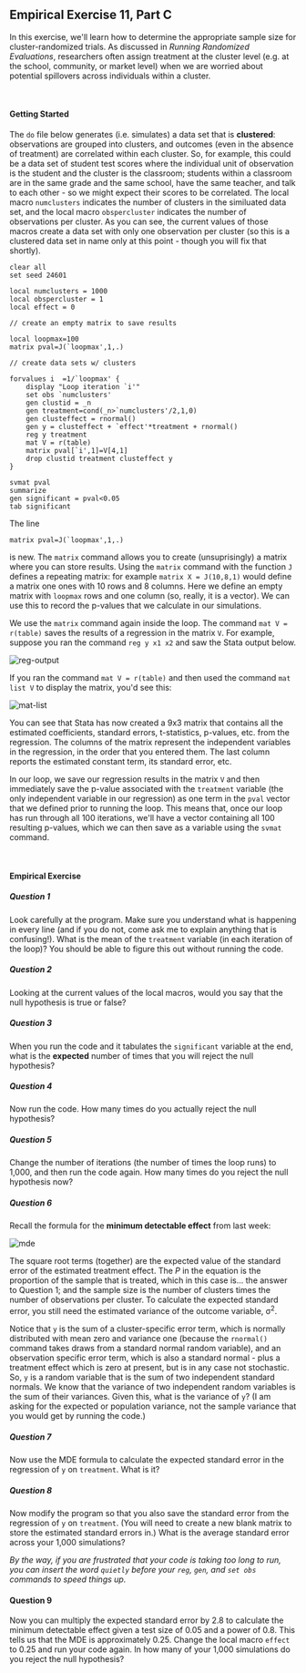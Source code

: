 ## Empirical Exercise 11, Part C

In this exercise, we'll learn how to determine the appropriate sample size for cluster-randomized 
trials.  As discussed in _Running Randomized Evaluations_, researchers often assign treatment 
at the cluster level (e.g. at the school, community, or market level) when we are worried about 
potential spillovers across individuals within a cluster.

<br>

#### Getting Started

The `do` file below generates (i.e. simulates) a data set that is **clustered**:  observations 
are grouped into clusters, and outcomes (even in the absence of treatment) are correlated 
within each cluster.  So, for example, this could be a data set of student test scores where 
the individual unit of observation is the student and the cluster is the classroom; students 
within a classroom are in the same grade and the same school, have the same teacher, and talk to each other - so 
we might expect their scores to be correlated.  The local macro `numclusters` indicates the number of 
clusters in the similuated data set, and the local macro `obspercluster` indicates the number 
of observations per cluster.  As you can see, the current values of those macros create a data set 
with only one observation per cluster (so this is a clustered data set in name only at this point - though 
you will fix that shortly).  

```
clear all
set seed 24601

local numclusters = 1000
local obspercluster = 1
local effect = 0

// create an empty matrix to save results

local loopmax=100
matrix pval=J(`loopmax',1,.)

// create data sets w/ clusters

forvalues i  =1/`loopmax' {
    display "Loop iteration `i'"
	set obs `numclusters'
	gen clustid = _n
	gen treatment=cond(_n>`numclusters'/2,1,0)
	gen clusteffect = rnormal()
	gen y = clusteffect + `effect'*treatment + rnormal()
	reg y treatment
	mat V = r(table)
	matrix pval[`i',1]=V[4,1]
	drop clustid treatment clusteffect y
}

svmat pval
summarize
gen significant = pval<0.05
tab significant
```

The line 
```
matrix pval=J(`loopmax',1,.)
```
is new.  The `matrix` command allows you to create (unsuprisingly) a matrix 
where you can store results.  Using the `matrix` command with the function `J` 
defines a repeating matrix:  for example `matrix X = J(10,8,1)` would define a 
matrix one ones with 10 rows and 8 columns.  Here we define an empty matrix with 
`loopmax` rows and one column (so, really, it is a vector).  We can use this to 
record the p-values that we calculate in our simulations.  

We use the `matrix` command again inside the loop.  The command `mat V = r(table)` 
saves the results of a regression in the matrix `V`.  For example, suppose you ran the command 
`reg y x1 x2` and saw the Stata output below.  

![reg-output](https://pjakiela.github.io/ECON379/exercises/E11-power/reg-output.png)

If you ran the command `mat V = r(table)` and then used the command `mat list V` 
to display the matrix, you'd see this:  

![mat-list](https://pjakiela.github.io/ECON379/exercises/E11-power/mat-list.png)

You can see that Stata has now created a 9x3 matrix that contains all the estimated 
coefficients, standard errors, t-statistics, p-values, etc. from the regression.  The 
columns of the matrix represent the independent variables in the regression, in the 
order that you entered them.  The last column reports the estimated constant term, its 
standard error, etc.  

In our loop, we save our regression results in the matrix `V` and then immediately 
save the p-value associated with the `treatment` variable (the only independent variable 
in our regression) as one term in the `pval` vector that we defined prior to running the loop.  This 
means that, once our loop has run through all 100 iterations, we'll have a vector containing 
all 100 resulting p-values, which we can then save as a variable using the `svmat` command.  

<br>

#### Empirical Exercise

##### Question 1

Look carefully at the program.  Make sure you understand what is happening in every line 
(and if you do not, come ask me to explain anything that is confusing!).  What is the 
mean of the `treatment` variable (in each iteration of the loop)?  You should be able 
to figure this out without running the code.

##### Question 2

Looking at the current values of the local macros, would you say that the null hypothesis is 
true or false?

##### Question 3

When you run the code and it tabulates the `significant` variable at the end, 
what is the **expected** number of times that you will reject the null hypothesis?  

##### Question 4

Now run the code.  How many times do you actually reject the null hypothesis?

##### Question 5

Change the number of iterations (the number of times the loop runs) to 1,000, 
and then run the code again.  How many times do you reject the null hypothesis now?

##### Question 6

Recall the formula for the **minimum detectable effect** from last week:

![mde](https://pjakiela.github.io/ECON379/exercises/E11-power/MDE-eq1.png) 

The square root terms (together) are the expected value of the standard error 
of the estimated treatment effect.  The _P_ in the equation is the proportion of the sample that is treated, 
which in this case is... the answer to Question 1; and the sample size is the number of clusters times 
the number of observations per cluster.  To calculate the expected standard error, you still need 
the estimated variance of the outcome variable, &sigma;<sup>2</sup>.  

Notice that `y` is the sum of a cluster-specific error term, which is normally distributed with mean 
zero and variance one (because the `rnormal()` command takes draws from a standard normal random variable), 
and an observation specific error term, which is also a standard normal - plus a treatment effect which 
is zero at present, but is in any case not stochastic.  So, `y` is a random variable that is the sum of 
two independent standard normals.  We know that the variance of two independent random variables is the 
sum of their variances.  Given this, what is the variance of `y`?  (I am asking for the expected or population 
variance, not the sample variance that you would get by running the code.)

##### Question 7

Now use the MDE formula to calculate the expected standard error in the regression of `y` on `treatment`.  What is it?

##### Question 8

Now modify the program so that you also save the standard error from the regression of `y` on `treatment`.  (You will 
need to create a new blank matrix to store the estimated standard errors in.)  What is 
the average standard error across your 1,000 simulations?  

_By the way, if you are frustrated that your code is taking too long to run, you can insert the word `quietly` before 
your `reg`, `gen`, and `set obs` commands to speed things up._

#### Question 9

Now you can multiply the expected standard error by 2.8 to calculate the minimum detectable effect given a test size 
of 0.05 and a power of 0.8.  This tells us that the MDE is approximately 0.25.  Change the local macro `effect` to 
0.25 and run your code again.  In how many of your 1,000 simulations do you reject the null hypothesis?






